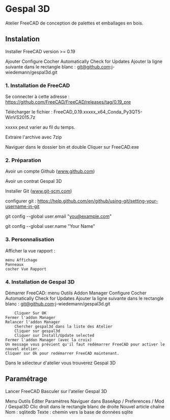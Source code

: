# Gespal 3D

Atelier FreeCAD de conception de palettes et emballages en bois.

## Instalation

Installer FreeCAD version >= 0.19

Ajouter Configure
        Cocher Automatically Check for Updates
        Ajouter la ligne suivante dans le rectangle blanc :
          git@github.com:j-wiedemann/gespal3d.git


### 1. Installation de FreeCAD

Se connecter à cette adresse : https://github.com/FreeCAD/FreeCAD/releases/tag/0.19_pre

Télécharger le fichier : FreeCAD_0.19.xxxxx_x64_Conda_Py3QT5-WinVS2015.7z

xxxxx peut varier au fil du temps.

Extraire l'archive avec 7zip

Naviguer dans le dossier bin et double Cliquer sur FreeCAD.exe

### 2. Préparation

Avoir un compte Github (www.github.com)

Avoir un contrat Gespal 3D

Installer Git (www.git-scm.com)

configurer git :
https://help.github.com/en/github/using-git/setting-your-username-in-git

git config --global user.email "you@example.com"

git config --global user.name "Your Name"

### 3. Personnalisation

Afficher la vue rapport :

    menu Affichage
    Panneaux
    cocher Vue Rapport

### 4. Installation de Gespal 3D

Démarrer FreeCAD:
menu Outils
    Addon Manager
        Configure
        Cocher Automatically Check for Updates
        Ajouter la ligne suivante dans le rectangle blanc :
          git@github.com:j-wiedemann/gespal3d.git

        Cliquer Sur OK
    Fermer l'addon Manager
    Relancer l'addon Manager
        Chercher gespal3d dans la liste des Atelier
        Cliquer sur gespal3d
        Cliquer sur Install/Update selected
    Fermer l'addon Manager (avec la croix)
    Un message vous prévient qu'il faut redémarrer FreeCAD pour activer le nouvel atelier.
    Cliquer sur Ok pour redémarrer FreeCAD maintenant.

Dans le sélecteur d'atelier vous trouverez Gespal 3D


## Paramétrage
Lancer FreeCAD
Basculer sur l'atelier Gespal 3D

Menu Outils
  Éditer Paramètres
  Naviguer dans BaseApp / Preferences / Mod / Gespal3D
  Clic droit dans le rectangle blanc de droite
    Nouvel article chaîne
    Nom : sqlitedb
    Texte : chemin vers la base de données sqlite
